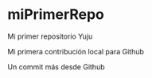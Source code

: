 # miPrimerRepo

Mi primer repositorio Yuju

Mi primera contribución local para Github

Un commit más desde Github
